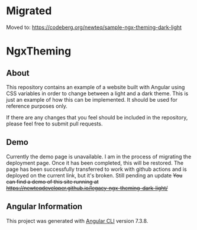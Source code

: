 # Migrated
Moved to: https://codeberg.org/newteq/sample-ngx-theming-dark-light

# NgxTheming

## About

This repository contains an example of a website built with Angular using CSS variables in order to change between a light and a dark theme. This is just an example of how this can be implemented. It should be used for reference purposes only.

If there are any changes that you feel should be included in the repository, please feel free to submit pull requests.

## Demo

Currently the demo page is unavailable. I am in the process of migrating the deployment page. Once it has been completed, this will be restored.
The page has been successfully transferred to work with github actions and is deployed on the current link, but it's broken. Still pending an update
~~You can find a demo of this site running at https://newteqdeveloper.github.io/legacy-ngx-theming-dark-light/~~

## Angular Information

This project was generated with [Angular CLI](https://github.com/angular/angular-cli) version 7.3.8.
